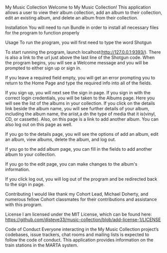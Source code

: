 My Music Collection
Welcome to My Music Collection! This application allows a user to view their album collection, add an album to their collection, edit an existing album, and delete an album from their collection.

Installation
You will need to run Bundle in order to install all necessary files for the program to function properly

Usage
To run the program, you will first need to type the word Shotgun

To start running the program, launch localhost(http://127.0.0.1:9393/). There is also a link to the url just above the last line of the Shotgun code. When the program begins, you will see a Welcome message and you will be prompted to either sign up or sign in.

If you leave a required field empty, you will get an error prompting you to return to the Home Page and type the required info into all of the fields.

If you sign up, you will next see the sign in page. If you sign in with the correct login credentials, you will be taken to the Albums page. Here you will see the list of the albums in your collection. If you click on the details link beside the album name, you will see further details of your album, including the album name, the ariist,a dn the type of media that it is(vinyl, CD, or cassette). Also, on this page is a link to add another album. You can also log out on this page as well.

If you go to the details page, you will see the options of add an album, edit an album, view albums, delete the album, and log out.

If you go to the add album page, you can fill in the fields to add another album to your collection.

If you go to the edit page, you can make changes to the album's information.

If you click log out, you will log out of the program and be redirected back to the sign in page.

Contributing
I would like thank my Cohort Lead, Michael Doherty, and numerous fellow Cohort classmates for their contributions and assistance with this program.

License
I am licensed under the MIT License, which can be found here: https://github.com/djsteve33/music-collection/blob/add-license-1/LICENSE

Code of Conduct
Everyone interacting in the My Music Collection project’s codebases, issue trackers, chat rooms and mailing lists is expected to follow the code of conduct. This application provides information on the train stations in the MARTA system.